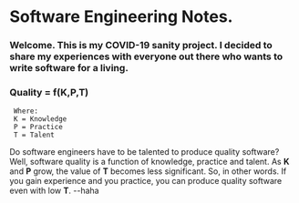 # Software Engineering Notes.

### Welcome. This is my COVID-19 sanity project. I decided to share my experiences with everyone out there who wants to write software for a living.

### Quality = f(K,P,T)
     Where:
     K = Knowledge
     P = Practice
     T = Talent

Do software engineers have to be talented to produce quality software? Well, software quality is a function of knowledge, practice and talent. As **K** and **P** grow, the value of **T** becomes less significant. So, in other words. If you gain experience and you practice, you can produce quality software even with low **T**.
--haha